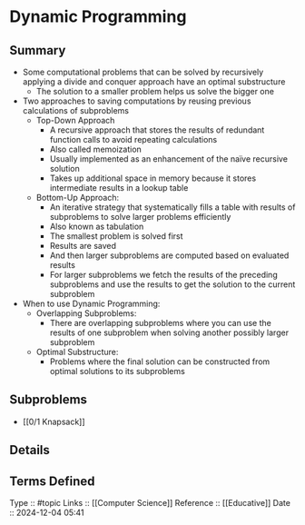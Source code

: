 # Dynamic Programming

## Summary

- Some computational problems that can be solved by recursively applying a divide and conquer approach have an optimal substructure
	- The solution to a smaller problem helps us solve the bigger one
- Two approaches to saving computations by reusing previous calculations of subproblems
	- Top-Down Approach
		- A recursive approach that stores the results of redundant function calls to avoid repeating calculations
		- Also called memoization
		- Usually implemented as an enhancement of the naïve recursive solution
		- Takes up additional space in memory because it stores intermediate results in a lookup table
	- Bottom-Up Approach:
		- An iterative strategy that systematically fills a table with results of subproblems to solve larger problems efficiently
		- Also known as tabulation
		- The smallest problem is solved first
		- Results are saved
		- And then larger subproblems are computed based on evaluated results
		- For larger subproblems we fetch the results of the preceding subproblems and use the results to get the solution to the current subproblem
- When to use Dynamic Programming:
	- Overlapping Subproblems:
		- There are overlapping subproblems where you can use the results of one subproblem when solving another possibly larger subproblem
	- Optimal Substructure:
		- Problems where the final solution can be constructed from optimal solutions to its subproblems
## Subproblems

- [[0/1 Knapsack]]
## Details

## Terms Defined


Type :: #topic
Links :: [[Computer Science]]
Reference :: [[Educative]]
Date ::  2024-12-04 05:41